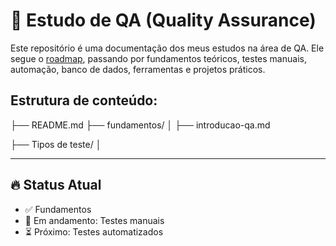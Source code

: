 # 📘 Estudo de QA (Quality Assurance)

Este repositório é uma documentação dos meus estudos na área de QA. Ele segue o [roadmap](https://roadmap.sh/qa), passando por fundamentos teóricos, testes manuais, automação, banco de dados, ferramentas e projetos práticos.

## Estrutura de conteúdo:

├── README.md
├── fundamentos/
│   ├── introducao-qa.md

├── Tipos de teste/
│  

---

## 🔥 Status Atual

- ✅ Fundamentos
- 🔄 Em andamento: Testes manuais
- ⏳ Próximo: Testes automatizados
